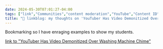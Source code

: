 ```yaml
---
date: 2024-05-30T07:01:27-04:00
tags: ["link","Communities","content moderation","YouTube","Content ID","copyright","intellectual property"]
title: "🔗 linkblog: my thoughts on 'YouTuber Has Video Demonitized Over Washing Machine Chime'"
---
```

Bookmarking so I have enraging examples to show my students.

[link to "YouTuber Has Video Demonitized Over Washing Machine Chime"](https://www.techdirt.com/2024/05/29/youtuber-has-video-demonitized-over-washing-machine-chime/)